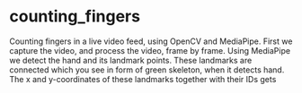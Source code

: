 # counting_fingers
Counting fingers in a live video feed, using OpenCV and MediaPipe.
First we capture the video, and process the video, frame by frame. 
Using MediaPipe we detect the hand and its landmark points.
These landmarks are connected which you see in form of green skeleton, when it detects hand.
The x and y-coordinates of these landmarks together with their IDs gets 
